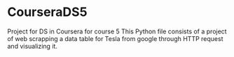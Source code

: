 # CourseraDS5
Project for DS in Coursera for course 5
This Python file consists of a project of web scrapping a data table for Tesla from google through HTTP request and visualizing it.

